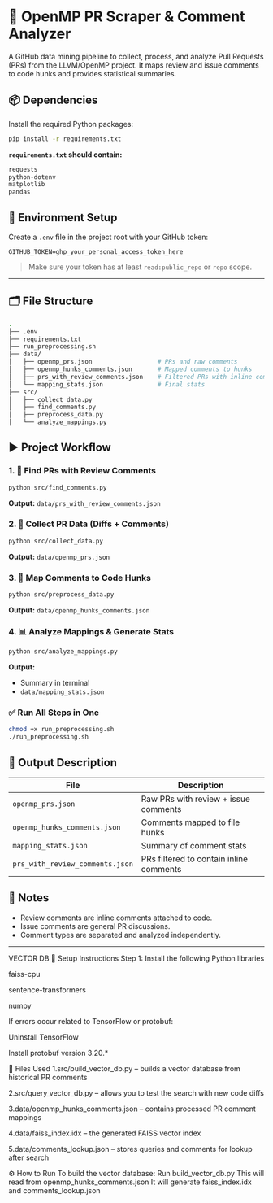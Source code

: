 # 🧠 OpenMP PR Scraper & Comment Analyzer

A GitHub data mining pipeline to collect, process, and analyze Pull Requests (PRs) from the LLVM/OpenMP project. It maps review and issue comments to code hunks and provides statistical summaries.


## 📦 Dependencies

Install the required Python packages:

```bash
pip install -r requirements.txt
```

**`requirements.txt` should contain:**

```txt
requests
python-dotenv
matplotlib
pandas
```

## 🔐 Environment Setup

Create a `.env` file in the project root with your GitHub token:

```env
GITHUB_TOKEN=ghp_your_personal_access_token_here
```

> Make sure your token has at least `read:public_repo` or `repo` scope.

---

## 🗂️ File Structure

```bash
.
├── .env
├── requirements.txt
├── run_preprocessing.sh
├── data/
│   ├── openmp_prs.json                  # PRs and raw comments
│   ├── openmp_hunks_comments.json       # Mapped comments to hunks
│   ├── prs_with_review_comments.json    # Filtered PRs with inline comments
│   └── mapping_stats.json               # Final stats
├── src/
│   ├── collect_data.py
│   ├── find_comments.py
│   ├── preprocess_data.py
│   └── analyze_mappings.py
```

## ▶️ Project Workflow

### 1. 🔎 Find PRs with Review Comments

```bash
python src/find_comments.py
```

**Output:** `data/prs_with_review_comments.json`


### 2. 🧲 Collect PR Data (Diffs + Comments)

```bash
python src/collect_data.py
```

**Output:** `data/openmp_prs.json`


### 3. 🧮 Map Comments to Code Hunks

```bash
python src/preprocess_data.py
```

**Output:** `data/openmp_hunks_comments.json`


### 4. 📊 Analyze Mappings & Generate Stats

```bash
python src/analyze_mappings.py
```

**Output:**

* Summary in terminal
* `data/mapping_stats.json`


### ✅ Run All Steps in One

```bash
chmod +x run_preprocessing.sh
./run_preprocessing.sh
```



## 📁 Output Description

| File                            | Description                             |
| ------------------------------- | --------------------------------------- |
| `openmp_prs.json`               | Raw PRs with review + issue comments    |
| `openmp_hunks_comments.json`    | Comments mapped to file hunks           |
| `mapping_stats.json`            | Summary of comment stats                |
| `prs_with_review_comments.json` | PRs filtered to contain inline comments |



## 🧪 Notes

* Review comments are inline comments attached to code.
* Issue comments are general PR discussions.
* Comment types are separated and analyzed independently.



---



VECTOR DB
🔧 Setup Instructions
Step 1: Install the following Python libraries

faiss-cpu

sentence-transformers

numpy

If errors occur related to TensorFlow or protobuf:

Uninstall TensorFlow

Install protobuf version 3.20.*

📁 Files Used
1.src/build_vector_db.py – builds a vector database from historical PR comments

2.src/query_vector_db.py – allows you to test the search with new code diffs

3.data/openmp_hunks_comments.json – contains processed PR comment mappings

4.data/faiss_index.idx – the generated FAISS vector index

5.data/comments_lookup.json – stores queries and comments for lookup after search

⚙️ How to Run
To build the vector database:
Run build_vector_db.py
This will read from openmp_hunks_comments.json
It will generate faiss_index.idx and comments_lookup.json
